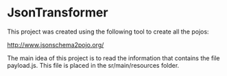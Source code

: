 # JsonTransformer

This project was created using the following tool to create all the pojos:

http://www.jsonschema2pojo.org/

The main idea of this project is to read the information that contains the file payload.js.  This file is placed in the sr/main/resources folder.

